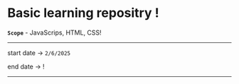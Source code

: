 <h1> Basic learning repositry !</h1>

**`Scope`** - JavaScrips, HTML, CSS!
<br><hr>
start date -> `2/6/2025`

end date -> !
<hr>